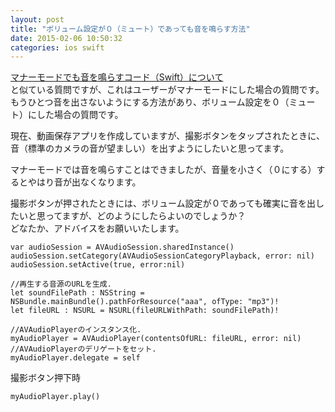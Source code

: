 ```yaml
---
layout: post
title: "ボリューム設定が０（ミュート）であっても音を鳴らす方法"
date: 2015-02-06 10:50:32
categories: ios swift
---
```

<p><a href="https://ja.stackoverflow.com/questions/6045/%E3%83%9E%E3%83%8A%E3%83%BC%E3%83%A2%E3%83%BC%E3%83%89%E3%81%A7%E3%82%82%E9%9F%B3%E3%82%92%E9%B3%B4%E3%82%89%E3%81%99%E3%82%B3%E3%83%BC%E3%83%89-swift-%E3%81%AB%E3%81%A4%E3%81%84%E3%81%A6">マナーモードでも音を鳴らすコード（Swift）について</a><br>
と似ている質問ですが、これはユーザーがマナーモードにした場合の質問です。<br>
もうひとつ音を出さないようにする方法があり、ボリューム設定を０（ミュート）にした場合の質問です。</p>

<p>現在、動画保存アプリを作成していますが、撮影ボタンをタップされたときに、<br>
音（標準のカメラの音が望ましい）を出すようにしたいと思ってます。</p>

<p>マナーモードでは音を鳴らすことはできましたが、音量を小さく（０にする）するとやはり音が出なくなります。</p>

<p>撮影ボタンが押されたときには、ボリューム設定が０であっても確実に音を出したいと思ってますが、どのようにしたらよいのでしょうか？<br>
どなたか、アドバイスをお願いいたします。</p>

<pre><code>var audioSession = AVAudioSession.sharedInstance()
audioSession.setCategory(AVAudioSessionCategoryPlayback, error: nil)
audioSession.setActive(true, error:nil)

//再生する音源のURLを生成.
let soundFilePath : NSString = NSBundle.mainBundle().pathForResource("aaa", ofType: "mp3")!
let fileURL : NSURL = NSURL(fileURLWithPath: soundFilePath)!

//AVAudioPlayerのインスタンス化.
myAudioPlayer = AVAudioPlayer(contentsOfURL: fileURL, error: nil)
//AVAudioPlayerのデリゲートをセット.
myAudioPlayer.delegate = self
</code></pre>

<p>撮影ボタン押下時</p>

<pre><code>myAudioPlayer.play()
</code></pre>
